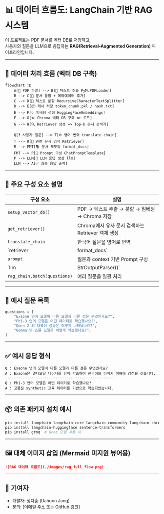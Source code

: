 # 📊 데이터 흐름도: LangChain 기반 RAG 시스템

이 프로젝트는 PDF 문서를 벡터 DB로 저장하고,  
사용자의 질문을 LLM으로 응답하는 **RAG(Retrieval-Augmented Generation)** 파이프라인입니다.

---

## 📂 데이터 처리 흐름 (벡터 DB 구축)
 

```mermaid
flowchart TD
    A[📂 PDF 파일] --> B[🧠 텍스트 추출 PyMuPDFLoader]
    B --> C[📄 문서 통합 + 메타데이터 추가]
    C --> D[🔪 텍스트 분할 RecursiveCharacterTextSplitter]
    D --> E[📦 캐시 저장 token_chunk.pkl / hash.txt]
    E --> F[💡 임베딩 생성 HuggingFaceEmbeddings]
    F --> G[📊 Chroma 벡터 DB 구축 or 로드]
    G --> H[🔍 Retriever 생성 => Top-k 문서 검색기]
```
```mermaid
    Q[❓ 사용자 질문] --> T[🌐 영어 번역 translate_chain]
    T --> R[🔎 관련 문서 검색 Retriever]
    R --> FMT[📚 문서 포맷팅 format_docs]
    FMT --> P[📝 Prompt 구성 ChatPromptTemplate]
    P --> LLM[🤖 LLM 응답 생성 llm]
    LLM --> A[✅ 최종 응답 출력]
```


---

## 🧪 주요 구성 요소 설명

| 구성 요소 | 설명 |
|-----------|------|
| `setup_vector_db()` | PDF → 텍스트 추출 → 분할 → 임베딩 → Chroma 저장 |
| `get_retriever()` | Chroma에서 유사 문서 검색하는 Retriever 객체 생성 |
| `translate_chain` | 한국어 질문을 영어로 번역 |
| `retriever | format_docs` | 관련 문서 검색 후 문자열로 정리 |
| `prompt` | 질문과 context 기반 Prompt 구성 |
| `llm | StrOutputParser()` | LLM에 요청하고, 응답 파싱 |
| `rag_chain.batch(questions)` | 여러 질문을 일괄 처리 |

---

## 💬 예시 질문 목록

```python
questions = [
    "Exaone 언어 모델이 다른 모델과 다른 점은 무엇인가요?",
    "Phi-3 언어 모델은 어떤 데이터로 학습했나요?",
    "Qwen 2 의 다국어 성능은 어떻게 나타났나요?",
    "Gemma 의 스몰 모델은 어떻게 학습했나요?",
]
```

---

## ✅ 예시 응답 형식

```text
Q : Exaone 언어 모델이 다른 모델과 다른 점은 무엇인가요?
A : Exaone은 멀티모달 데이터를 함께 학습하여 한국어와 이미지 이해에 강점을 갖습니다.
--------------------------------------------------
Q : Phi-3 언어 모델은 어떤 데이터로 학습했나요?
A : 고품질 synthetic 교육 데이터를 기반으로 학습되었습니다.
```

---

## 📦 의존 패키지 설치 예시

```bash
pip install langchain langchain-core langchain-community langchain-chroma
pip install langchain-huggingface sentence-transformers
pip install groq  # Groq 모델 사용 시
```

---

## 🖼️ 대체 이미지 삽입 (Mermaid 미지원 뷰어용)

```markdown
![RAG 데이터 흐름도](./images/rag_full_flow.png)
```

---

## 🙌 기여자

- 개발자: 정다훈 (Dahoon Jung)
- 문의: [이메일 주소 또는 GitHub 링크]
